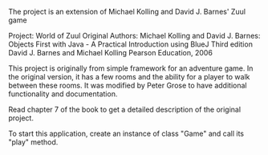 The project is an extension of Michael Kolling and David J. Barnes' Zuul game

Project: World of Zuul
Original Authors: Michael Kolling and David J. Barnes:
   Objects First with Java - A Practical Introduction using BlueJ
   Third edition
   David J. Barnes and Michael Kolling
   Pearson Education, 2006
   
This project is originally from simple framework for an adventure game. In the original version, it has a few rooms and the ability for a player to walk between these rooms.
It was modified by Peter Grose to have additional functionality and documentation.

Read chapter 7 of the book to get a detailed description of the original project.

To start this application, create an instance of class "Game" and call its "play" method.
